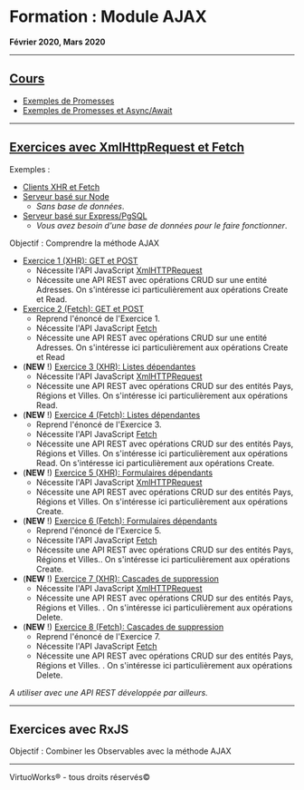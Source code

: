 # Formation : Module AJAX

__Février 2020, Mars 2020__

---

## [Cours](./cours)

* [Exemples de Promesses](./cours/20200227_cours_promesses.js)
* [Exemples de Promesses et Async/Await](./cours/20200228_cours_promesses.js)

---

## [Exercices avec XmlHttpRequest et Fetch](./exercices/natif/exercices)

Exemples :

* [Clients XHR et Fetch](./exercices/natif/exemples/clients)
* [Serveur basé sur Node](./exercices/natif/exemples/serveur-natif)
  * *Sans base de données*.
* [Serveur basé sur Express/PgSQL](./exercices/natif/exemples/serveur-express)
  * *Vous avez besoin d'une base de données pour le faire fonctionner*.

Objectif : Comprendre la méthode AJAX

- [Exercice 1 (XHR): GET et POST](./exercices/natif/exercices/exercice-1.md)
  * Nécessite l'API JavaScript [XmlHTTPRequest](https://developer.mozilla.org/en-US/docs/Web/API/XMLHttpRequest)
  * Nécessite une API REST avec opérations CRUD sur une entité Adresses. On s'intéresse ici particulièrement aux opérations Create et Read.
- [Exercice 2 (Fetch): GET et POST](./exercices/natif/exercices/exercice-2.md)
    * Reprend l'énoncé de l'Exercice 1.
    * Nécessite l'API JavaScript [Fetch](https://developer.mozilla.org/en-US/docs/Web/API/Fetch_API)
    * Nécessite une API REST avec opérations CRUD sur une entité Adresses. On s'intéresse ici particulièrement aux opérations Create et Read
- (__NEW__ !) [Exercice 3 (XHR): Listes dépendantes](./exercices/natif/exercices/exercice-3.md)
    * Nécessite l'API JavaScript [XmlHTTPRequest](https://developer.mozilla.org/en-US/docs/Web/API/XMLHttpRequest)
    * Nécessite une API REST avec opérations CRUD sur des entités Pays, Régions et Villes. On s'intéresse ici particulièrement aux opérations Read.
- (__NEW__ !) [Exercice 4 (Fetch): Listes dépendantes](./exercices/natif/exercices/exercice-4.md)
    * Reprend l'énoncé de l'Exercice 3.
    * Nécessite l'API JavaScript [Fetch](https://developer.mozilla.org/en-US/docs/Web/API/Fetch_API)
    * Nécessite une API REST avec opérations CRUD sur des entités Pays, Régions et Villes. On s'intéresse ici particulièrement aux opérations Read. On s'intéresse ici particulièrement aux opérations Create.
- (__NEW__ !) [Exercice 5 (XHR): Formulaires dépendants](./exercices/natif/exercices/exercice-5.md)
    * Nécessite l'API JavaScript [XmlHTTPRequest](https://developer.mozilla.org/en-US/docs/Web/API/XMLHttpRequest)
    * Nécessite une API REST avec opérations CRUD sur des entités Pays, Régions et Villes. On s'intéresse ici particulièrement aux opérations Create.
- (__NEW__ !) [Exercice 6 (Fetch): Formulaires dépendants](./exercices/natif/exercices/exercice-6.md)
    * Reprend l'énoncé de l'Exercice 5.
    * Nécessite l'API JavaScript [Fetch](https://developer.mozilla.org/en-US/docs/Web/API/Fetch_API)
    * Nécessite une API REST avec opérations CRUD sur des entités Pays, Régions et Villes.. On s'intéresse ici particulièrement aux opérations Create.
- (__NEW__ !) [Exercice 7 (XHR): Cascades de suppression](./exercices/natif/exercices/exercice-7.md)
    * Nécessite l'API JavaScript [XmlHTTPRequest](https://developer.mozilla.org/en-US/docs/Web/API/XMLHttpRequest)
    * Nécessite une API REST avec opérations CRUD sur des entités Pays, Régions et Villes. . On s'intéresse ici particulièrement aux opérations Delete.
- (__NEW__ !) [Exercice 8 (Fetch): Cascades de suppression](./exercices/natif/exercices/exercice-8.md)
    * Reprend l'énoncé de l'Exercice 7.
    * Nécessite l'API JavaScript [Fetch](https://developer.mozilla.org/en-US/docs/Web/API/Fetch_API)
    * Nécessite une API REST avec opérations CRUD sur des entités Pays, Régions et Villes. . On s'intéresse ici particulièrement aux opérations Delete.

*A utiliser avec une API REST développée par ailleurs.*

---

## Exercices avec RxJS

Objectif : Combiner les Observables avec la méthode AJAX

---

VirtuoWorks® - tous droits réservés©